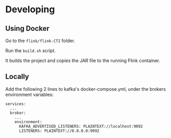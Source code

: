 # Developing

## Using Docker

Go to the `flink/flink-CTI` folder.

Run the `build.sh` script.

It builds the project and copies the JAR file to the running Flink container.

## Locally

Add the following 2 lines to kafka's docker-compose.yml, under the brokers environment variables:
```
services:
  ...
  broker:
    ...
    environment:
      KAFKA_ADVERTISED_LISTENERS: PLAINTEXT://localhost:9092
      LISTENERS: PLAINTEXT://0.0.0.0:9092
```